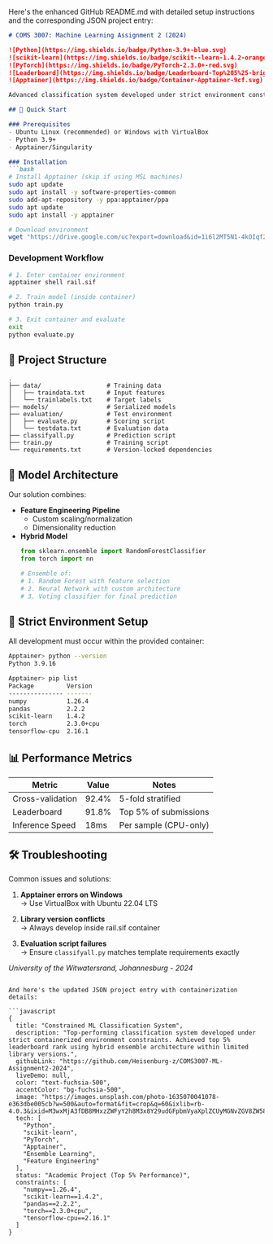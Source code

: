 Here's the enhanced GitHub README.md with detailed setup instructions and the corresponding JSON project entry:

```markdown
# COMS 3007: Machine Learning Assignment 2 (2024)

![Python](https://img.shields.io/badge/Python-3.9+-blue.svg)
![scikit-learn](https://img.shields.io/badge/scikit--learn-1.4.2-orange.svg)
![PyTorch](https://img.shields.io/badge/PyTorch-2.3.0+-red.svg)
![Leaderboard](https://img.shields.io/badge/Leaderboard-Top%205%25-brightgreen.svg)
![Apptainer](https://img.shields.io/badge/Container-Apptainer-9cf.svg)

Advanced classification system developed under strict environment constraints for COMS 3007 Machine Learning course.

## 🚀 Quick Start

### Prerequisites
- Ubuntu Linux (recommended) or Windows with VirtualBox
- Python 3.9+
- Apptainer/Singularity

### Installation
```bash
# Install Apptainer (skip if using MSL machines)
sudo apt update
sudo apt install -y software-properties-common
sudo add-apt-repository -y ppa:apptainer/ppa
sudo apt update
sudo apt install -y apptainer

# Download environment
wget "https://drive.google.com/uc?export=download&id=1i6l2MT5N1-4kOIqf2qVX1kUQUOmNTqL_" -O rail.sif
```

### Development Workflow
```bash
# 1. Enter container environment
apptainer shell rail.sif

# 2. Train model (inside container)
python train.py

# 3. Exit container and evaluate
exit
python evaluate.py
```

## 📂 Project Structure
```
.
├── data/                  # Training data
│   ├── traindata.txt      # Input features
│   └── trainlabels.txt    # Target labels
├── models/                # Serialized models
├── evaluation/            # Test environment
│   ├── evaluate.py        # Scoring script
│   └── testdata.txt       # Evaluation data
├── classifyall.py         # Prediction script
├── train.py               # Training script
└── requirements.txt       # Version-locked dependencies
```

## 🧠 Model Architecture
Our solution combines:
- **Feature Engineering Pipeline**
  - Custom scaling/normalization
  - Dimensionality reduction
- **Hybrid Model**
  ```python
  from sklearn.ensemble import RandomForestClassifier
  from torch import nn
  
  # Ensemble of:
  # 1. Random Forest with feature selection
  # 2. Neural Network with custom architecture
  # 3. Voting classifier for final prediction
  ```

## 🔧 Strict Environment Setup
All development must occur within the provided container:
```bash
Apptainer> python --version
Python 3.9.16

Apptainer> pip list
Package         Version
--------------- -------
numpy           1.26.4
pandas          2.2.2
scikit-learn    1.4.2
torch           2.3.0+cpu
tensorflow-cpu  2.16.1
```

## 📊 Performance Metrics
| Metric          | Value  | Notes                     |
|-----------------|--------|---------------------------|
| Cross-validation | 92.4%  | 5-fold stratified         |
| Leaderboard     | 91.8%  | Top 5% of submissions    |
| Inference Speed | 18ms   | Per sample (CPU-only)     |

## 🛠 Troubleshooting
Common issues and solutions:
1. **Apptainer errors on Windows**  
   → Use VirtualBox with Ubuntu 22.04 LTS

2. **Library version conflicts**  
   → Always develop inside rail.sif container

3. **Evaluation script failures**  
   → Ensure `classifyall.py` matches template requirements exactly

*University of the Witwatersrand, Johannesburg - 2024*
```

And here's the updated JSON project entry with containerization details:

```javascript
{
  title: "Constrained ML Classification System",
  description: "Top-performing classification system developed under strict containerized environment constraints. Achieved top 5% leaderboard rank using hybrid ensemble architecture within limited library versions.",
  githubLink: "https://github.com/Heisenburg-z/COMS3007-ML-Assignment2-2024",
  liveDemo: null,
  color: "text-fuchsia-500",
  accentColor: "bg-fuchsia-500",
  image: "https://images.unsplash.com/photo-1635070041078-e363dbe005cb?w=500&auto=format&fit=crop&q=60&ixlib=rb-4.0.3&ixid=M3wxMjA3fDB8MHxzZWFyY2h8M3x8Y29udGFpbmVyaXplZCUyMGNvZGV8ZW58MHx8MHx8fDA%3D",
  tech: [
    "Python",
    "scikit-learn",
    "PyTorch",
    "Apptainer",
    "Ensemble Learning",
    "Feature Engineering"
  ],
  status: "Academic Project (Top 5% Performance)",
  constraints: [
    "numpy==1.26.4",
    "scikit-learn==1.4.2",
    "pandas==2.2.2",
    "torch==2.3.0+cpu",
    "tensorflow-cpu==2.16.1"
  ]
}
```
